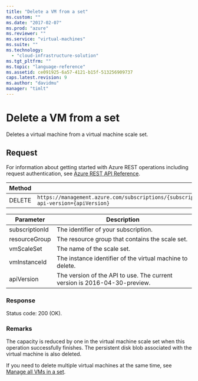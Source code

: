```yaml
---
title: "Delete a VM from a set"
ms.custom: ""
ms.date: "2017-02-07"
ms.prod: "azure"
ms.reviewer: ""
ms.service: "virtual-machines"
ms.suite: ""
ms.technology: 
  - "cloud-infrastructure-solution"
ms.tgt_pltfrm: ""
ms.topic: "language-reference"
ms.assetid: ce091925-6a57-4121-b15f-513256909737
caps.latest.revision: 9
ms.author: "davidmu"
manager: "timlt"
---
```

# Delete a VM from a set
Deletes a virtual machine from a virtual machine scale set.    
    
## Request    

For information about getting started with Azure REST operations including request authentication, see [Azure REST API Reference](../../index.md).    
    
|Method|Request URI|    
|------------|-----------------|    
|DELETE|`https://management.azure.com/subscriptions/{subscriptionId}/resourceGroups/{resourceGroup}/providers/Microsoft.Compute/VirtualMachineScaleSets/{vmScaleSet}/virtualMachines/{vmInstanceId}?api-version={apiVersion}`|    
    
| Parameter | Description |
| --------- | ----------- |
| subscriptionId | The identifier of your subscription. |
| resourceGroup | The resource group that contains the scale set. |
| vmScaleSet | The name of the scale set. |
| vmInstanceId | The instance identifier of the virtual machine to delete. | 
| apiVersion | The version of the API to use. The current version is 2016-04-30-preview. |    
    
### Response    
 
Status code: 200 (OK).    
    
### Remarks    

The capacity is reduced by one in the virtual machine scale set when this operation successfully finishes. The persistent disk blob associated with the virtual machine is also deleted.    
    
If you need to delete multiple virtual machines at the same time, see [Manage all VMs in a set](manage-all-vms-in-a-set.md).
